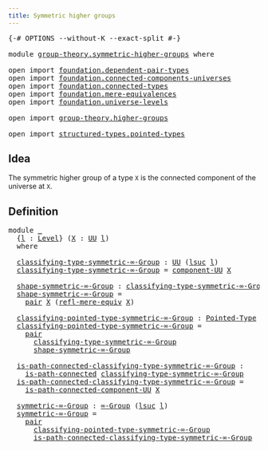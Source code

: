 ```yaml
---
title: Symmetric higher groups
---
```


<pre class="Agda"><a id="49" class="Symbol">{-#</a> <a id="53" class="Keyword">OPTIONS</a> <a id="61" class="Pragma">--without-K</a> <a id="73" class="Pragma">--exact-split</a> <a id="87" class="Symbol">#-}</a>

<a id="92" class="Keyword">module</a> <a id="99" href="group-theory.symmetric-higher-groups.html" class="Module">group-theory.symmetric-higher-groups</a> <a id="136" class="Keyword">where</a>

<a id="143" class="Keyword">open</a> <a id="148" class="Keyword">import</a> <a id="155" href="foundation.dependent-pair-types.html" class="Module">foundation.dependent-pair-types</a>
<a id="187" class="Keyword">open</a> <a id="192" class="Keyword">import</a> <a id="199" href="foundation.connected-components-universes.html" class="Module">foundation.connected-components-universes</a>
<a id="241" class="Keyword">open</a> <a id="246" class="Keyword">import</a> <a id="253" href="foundation.connected-types.html" class="Module">foundation.connected-types</a>
<a id="280" class="Keyword">open</a> <a id="285" class="Keyword">import</a> <a id="292" href="foundation.mere-equivalences.html" class="Module">foundation.mere-equivalences</a>
<a id="321" class="Keyword">open</a> <a id="326" class="Keyword">import</a> <a id="333" href="foundation.universe-levels.html" class="Module">foundation.universe-levels</a>

<a id="361" class="Keyword">open</a> <a id="366" class="Keyword">import</a> <a id="373" href="group-theory.higher-groups.html" class="Module">group-theory.higher-groups</a>

<a id="401" class="Keyword">open</a> <a id="406" class="Keyword">import</a> <a id="413" href="structured-types.pointed-types.html" class="Module">structured-types.pointed-types</a>
</pre>
## Idea

The symmetric higher group of a type `X` is the connected component of the universe at `X`.

## Definition

<pre class="Agda"><a id="574" class="Keyword">module</a> <a id="581" href="group-theory.symmetric-higher-groups.html#581" class="Module">_</a>
  <a id="585" class="Symbol">{</a><a id="586" href="group-theory.symmetric-higher-groups.html#586" class="Bound">l</a> <a id="588" class="Symbol">:</a> <a id="590" href="Agda.Primitive.html#597" class="Postulate">Level</a><a id="595" class="Symbol">}</a> <a id="597" class="Symbol">(</a><a id="598" href="group-theory.symmetric-higher-groups.html#598" class="Bound">X</a> <a id="600" class="Symbol">:</a> <a id="602" href="foundation-core.universe-levels.html#235" class="Primitive">UU</a> <a id="605" href="group-theory.symmetric-higher-groups.html#586" class="Bound">l</a><a id="606" class="Symbol">)</a>
  <a id="610" class="Keyword">where</a>

  <a id="619" href="group-theory.symmetric-higher-groups.html#619" class="Function">classifying-type-symmetric-∞-Group</a> <a id="654" class="Symbol">:</a> <a id="656" href="foundation-core.universe-levels.html#235" class="Primitive">UU</a> <a id="659" class="Symbol">(</a><a id="660" href="Agda.Primitive.html#780" class="Primitive">lsuc</a> <a id="665" href="group-theory.symmetric-higher-groups.html#586" class="Bound">l</a><a id="666" class="Symbol">)</a>
  <a id="670" href="group-theory.symmetric-higher-groups.html#619" class="Function">classifying-type-symmetric-∞-Group</a> <a id="705" class="Symbol">=</a> <a id="707" href="foundation.connected-components-universes.html#2320" class="Function">component-UU</a> <a id="720" href="group-theory.symmetric-higher-groups.html#598" class="Bound">X</a>

  <a id="725" href="group-theory.symmetric-higher-groups.html#725" class="Function">shape-symmetric-∞-Group</a> <a id="749" class="Symbol">:</a> <a id="751" href="group-theory.symmetric-higher-groups.html#619" class="Function">classifying-type-symmetric-∞-Group</a>
  <a id="788" href="group-theory.symmetric-higher-groups.html#725" class="Function">shape-symmetric-∞-Group</a> <a id="812" class="Symbol">=</a>
    <a id="818" href="foundation-core.dependent-pair-types.html#588" class="InductiveConstructor">pair</a> <a id="823" href="group-theory.symmetric-higher-groups.html#598" class="Bound">X</a> <a id="825" class="Symbol">(</a><a id="826" href="foundation.mere-equivalences.html#1771" class="Function">refl-mere-equiv</a> <a id="842" href="group-theory.symmetric-higher-groups.html#598" class="Bound">X</a><a id="843" class="Symbol">)</a>

  <a id="848" href="group-theory.symmetric-higher-groups.html#848" class="Function">classifying-pointed-type-symmetric-∞-Group</a> <a id="891" class="Symbol">:</a> <a id="893" href="structured-types.pointed-types.html#383" class="Function">Pointed-Type</a> <a id="906" class="Symbol">(</a><a id="907" href="Agda.Primitive.html#780" class="Primitive">lsuc</a> <a id="912" href="group-theory.symmetric-higher-groups.html#586" class="Bound">l</a><a id="913" class="Symbol">)</a>
  <a id="917" href="group-theory.symmetric-higher-groups.html#848" class="Function">classifying-pointed-type-symmetric-∞-Group</a> <a id="960" class="Symbol">=</a>
    <a id="966" href="foundation-core.dependent-pair-types.html#588" class="InductiveConstructor">pair</a>
      <a id="977" href="group-theory.symmetric-higher-groups.html#619" class="Function">classifying-type-symmetric-∞-Group</a>
      <a id="1018" href="group-theory.symmetric-higher-groups.html#725" class="Function">shape-symmetric-∞-Group</a>

  <a id="1045" href="group-theory.symmetric-higher-groups.html#1045" class="Function">is-path-connected-classifying-type-symmetric-∞-Group</a> <a id="1098" class="Symbol">:</a>
    <a id="1104" href="foundation.connected-types.html#1757" class="Function">is-path-connected</a> <a id="1122" href="group-theory.symmetric-higher-groups.html#619" class="Function">classifying-type-symmetric-∞-Group</a>
  <a id="1159" href="group-theory.symmetric-higher-groups.html#1045" class="Function">is-path-connected-classifying-type-symmetric-∞-Group</a> <a id="1212" class="Symbol">=</a>
    <a id="1218" href="foundation.connected-components-universes.html#6389" class="Function">is-path-connected-component-UU</a> <a id="1249" href="group-theory.symmetric-higher-groups.html#598" class="Bound">X</a>
  
  <a id="1256" href="group-theory.symmetric-higher-groups.html#1256" class="Function">symmetric-∞-Group</a> <a id="1274" class="Symbol">:</a> <a id="1276" href="group-theory.higher-groups.html#1633" class="Function">∞-Group</a> <a id="1284" class="Symbol">(</a><a id="1285" href="Agda.Primitive.html#780" class="Primitive">lsuc</a> <a id="1290" href="group-theory.symmetric-higher-groups.html#586" class="Bound">l</a><a id="1291" class="Symbol">)</a>
  <a id="1295" href="group-theory.symmetric-higher-groups.html#1256" class="Function">symmetric-∞-Group</a> <a id="1313" class="Symbol">=</a>
    <a id="1319" href="foundation-core.dependent-pair-types.html#588" class="InductiveConstructor">pair</a>
      <a id="1330" href="group-theory.symmetric-higher-groups.html#848" class="Function">classifying-pointed-type-symmetric-∞-Group</a>
      <a id="1379" href="group-theory.symmetric-higher-groups.html#1045" class="Function">is-path-connected-classifying-type-symmetric-∞-Group</a>
</pre>